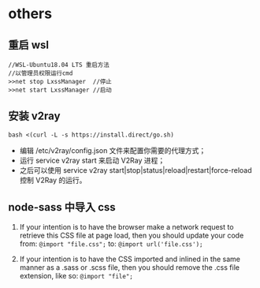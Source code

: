 # others

## 重启 wsl

```
//WSL-Ubuntu18.04 LTS 重启方法
//以管理员权限运行cmd
>>net stop LxssManager	//停止
>>net start LxssManager	//启动
```

## 安装 v2ray

```
bash <(curl -L -s https://install.direct/go.sh)
```

- 编辑 /etc/v2ray/config.json 文件来配置你需要的代理方式；
- 运行 service v2ray start 来启动 V2Ray 进程；
- 之后可以使用 service v2ray start|stop|status|reload|restart|force-reload 控制 V2Ray 的运行。

## node-sass 中导入 css

1. If your intention is to have the browser make a network request to retrieve this CSS file at page load, then you should update your code from: `@import "file.css";` to: `@import url('file.css');`

2. If your intention is to have the CSS imported and inlined in the same manner as a .sass or .scss file, then you should remove the .css file extension, like so: `@import "file";`
